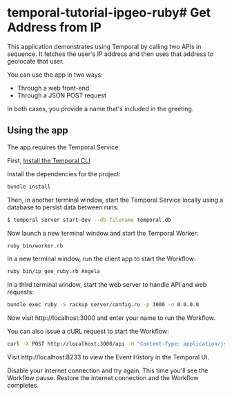 # temporal-tutorial-ipgeo-ruby# Get Address from IP

This application demonstrates using Temporal by calling two APIs in sequence.
It fetches the user's IP address and then uses that address to geolocate that user.

You can use the app in two ways:

- Through a web front-end
- Through a JSON POST request

In both cases, you provide a name that's included in the greeting.

## Using the app

The app requires the Temporal Service.

First, [Install the Temporal CLI](https://learn.temporal.io/getting_started/ruby/dev_environment/#set-up-a-local-temporal-service-for-development-with-temporal-cli)

Install the dependencies for the project:

```bash
bundle install
```

Then, in another terminal window, start the Temporal Service locally using a database to persist data between runs:

```bash
$ temporal server start-dev --db-filename temporal.db
```

Now launch a new terminal window and start the Temporal Worker:

```bash
ruby bin/worker.rb
```

In a new terminal window, run the client app to start the Workflow:

```bash
ruby bin/ip_geo_ruby.rb Angela
```

In a third terminal window, start the web server to handle API and web requests:

```bash
bundle exec ruby -S rackup server/config.ru -p 3000 -o 0.0.0.0
```

Now visit http://localhost:3000 and enter your name to run the Workflow.

You can also issue a cURL request to start the Workflow:

```bash
curl -X POST http://localhost:3000/api -H "Content-Type: application/json" -d '{"name":"Angela Zhou"}'
```

Visit http://localhost:8233 to view the Event History in the Temporal UI.

Disable your internet connection and try again. This time you'll see the Workflow pause. Restore the internet connection and the Workflow completes.